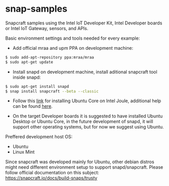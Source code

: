 # snap-samples

Snapcraft samples using the Intel IoT Developer Kit, Intel Developer boards or Intel IoT Gateway, sensors, and APIs.

Basic environment settings and tools needed for every example:

  - Add official mraa and upm PPA on development machine:
```sh
$ sudo add-apt-repository ppa:mraa/mraa
$ sudo apt-get update
```
  - Install snapd on development machine, install aditional snapcraft tool inside snapd:

```sh
$ sudo apt-get install snapd
$ snap install snapcraft --beta --classic
```

  - Follow this [link] for installing Ubuntu Core on Intel Joule, additional help can be found [here].

   [link]: <https://developer.ubuntu.com/core/get-started/intel-joule>
   [here]: <https://tutorials.ubuntu.com/tutorial/setup-ubuntu-core-intel-joule#0>
   
  - On the target Developer boards it is suggested to have installed Ubuntu Desktop or Ubuntu Core, in the future development of snapd, it will support other operating systems, but for now we suggest using Ubuntu.

Preffered development host OS:
  - Ubuntu
  - Linux Mint

Since snapcraft was developed mainly for Ubuntu, other debian distros might need different environment setup to support snapd/snapcraft. Please follow official documentation on this subject: 
https://snapcraft.io/docs/build-snaps/trusty
